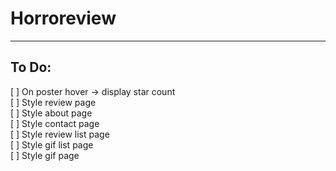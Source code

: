 # Horroreview
---
To Do:
---
[ ] On poster hover -> display star count  
[ ] Style review page  
[ ] Style about page  
[ ] Style contact page  
[ ] Style review list page  
[ ] Style gif list page  
[ ] Style gif page  